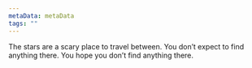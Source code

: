 ```yaml
---
metaData: metaData
tags: ""
---
```


The stars are a scary place to travel between. 
You don’t expect to find anything there.
You hope you don’t find anything there.